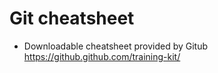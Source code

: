 # Git cheatsheet 

- Downloadable cheatsheet provided by Gitub https://github.github.com/training-kit/
